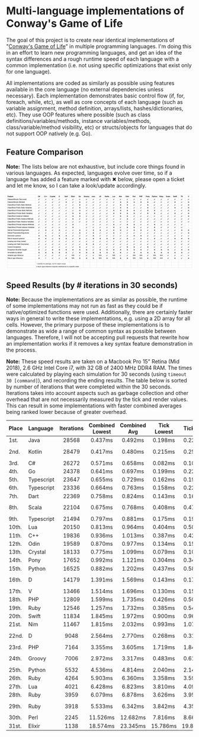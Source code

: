 # Multi-language implementations of Conway's Game of Life

The goal of this project is to create near identical implementations of "[Conway's Game of Life](http://en.wikipedia.org/wiki/Conway's_Game_of_Life)" in multiple programming languages. I'm doing this in an effort to learn new programming languages, and get an idea of the syntax differences and a rough runtime speed of each language with a common implementation (i.e. not using specific optimizations that exist only for one language).

All implementations are coded as similarly as possible using features available in the core language (no external dependencies unless necessary). Each implementation demonstrates basic control flow (if, for, foreach, while, etc), as well as core concepts of each language (such as variable assignment, method definition, arrays/lists, hashes/dictionaries, etc). They use OOP features where possible (such as class definitions/variables/methods, instance variables/methods, class/variable/method visibility, etc) or structs/objects for languages that do not support OOP natively (e.g. Go).

## Feature Comparison

**Note:** The lists below are not exhaustive, but include core things found in various languages. As expected, languages evolve over time, so if a language has added a feature marked with ✖ below, please open a ticket and let me know, so I can take a look/update accordingly.

![Feature Comparison Spreadsheet](/features.png)

## Speed Results (by # iterations in 30 seconds)

**Note:** Because the implementations are as similar as possible, the runtime of some implementations may not run as fast as they could be if native/optimized functions were used. Additionally, there are certainly faster ways in general to write these implementations, e.g. using a 2D array for all cells. However, the primary purpose of these implementations is to demonstrate as wide a range of common syntax as possible between languages. Therefore, I will not be accepting pull requests that rewrite how an implementation works if it removes a key syntax feature demonstration in the process.

**Note:** These speed results are taken on a Macbook Pro 15" Retina (Mid 2018), 2.6 GHz Intel Core i7, with 32 GB of 2400 MHz DDR4 RAM. The times were calculated by playing each simulation for 30 seconds (using `timeout 30 [command]`), and recording the ending results. The table below is sorted by number of iterations that were completed within the 30 seconds. Iterations takes into account aspects such as garbage collection and other overhead that are not necessarily measured by the tick and render values. This can result in some implementations with faster combined averages being ranked lower because of greater overhead.

| Place | Language   | Iterations | Combined Lowest | Combined Avg | Tick Lowest | Tick Avg | Render Lowest | Render Avg | Typed   | Execution   | Interpreter/Runtime        |
| :---- | :--------- | :--------: | :-------------: | :----------: | :---------: | :------: | :-----------: | :--------: | :------ | :---------- | :------------------------- |
| 1st.  | Java       |   28568    |     0.437ms     |   0.492ms    |   0.198ms   | 0.229ms  |    0.239ms    |  0.263ms   | Static  | Interpreted | JRE 21.0.1                 |
| 2nd.  | Kotlin     |   28479    |     0.417ms     |   0.480ms    |   0.215ms   | 0.255ms  |    0.202ms    |  0.225ms   | Static  | Interpreted | Kotlin 1.9.255 (JRE 21)    |
| 3rd.  | C#         |   26272    |     0.571ms     |   0.658ms    |   0.082ms   | 0.109ms  |    0.489ms    |  0.549ms   | Static  | Native      | DotNet 8.0.100             |
| 4th.  | Go         |   24378    |     0.641ms     |   0.697ms    |   0.199ms   | 0.228ms  |    0.442ms    |  0.469ms   | Static  | Native      | Golang 1.21.4              |
| 5th.  | Typescript |   23647    |     0.655ms     |   0.729ms    |   0.162ms   | 0.197ms  |    0.493ms    |  0.532ms   | Static  | Interpreted | Deno 1.37.2                |
| 6th.  | Typescript |   23336    |     0.664ms     |   0.763ms    |   0.158ms   | 0.221ms  |    0.506ms    |  0.542ms   | Static  | Interpreted | Node 21.2.0                |
| 7th.  | Dart       |   22369    |     0.758ms     |   0.824ms    |   0.143ms   | 0.166ms  |    0.615ms    |  0.658ms   | Static  | Native      | Dart 3.1.5                 |
| 8th.  | Scala      |   22104    |     0.675ms     |   0.768ms    |   0.408ms   | 0.476ms  |    0.267ms    |  0.292ms   | Static  | Interpreted | Scala 3.3.1 (JRE 21.0.1)   |
| 9th.  | Typescript |   21494    |     0.797ms     |   0.881ms    |   0.175ms   | 0.192ms  |    0.622ms    |  0.689ms   | Static  | Interpreted | Bun 0.5.9                  |
| 10th. | Lua        |   20150    |     0.813ms     |   0.964ms    |   0.404ms   | 0.500ms  |    0.409ms    |  0.464ms   | Dynamic | Interpreted | LuaJIT 2.1.1               |
| 11th. | C++        |   19836    |     0.936ms     |   1.013ms    |   0.387ms   | 0.423ms  |    0.549ms    |  0.590ms   | Static  | Native      | Clang 15.0.0               |
| 12th. | Odin       |   19589    |     0.870ms     |   0.977ms    |   0.134ms   | 0.159ms  |    0.736ms    |  0.818ms   | Static  | Native      | Odin dev-2023-11           |
| 13th. | Crystal    |   18133    |     0.775ms     |   1.099ms    |   0.079ms   | 0.108ms  |    0.696ms    |  0.991ms   | Static  | Native      | Crystal 1.10.1             |
| 14th. | Pony       |   17652    |     0.992ms     |   1.121ms    |   0.304ms   | 0.343ms  |    0.688ms    |  0.778ms   | Static  | Native      | Pony 0.57.1                |
| 15th. | Python     |   16525    |     0.882ms     |   1.202ms    |   0.437ms   | 0.587ms  |    0.445ms    |  0.615ms   | Dynamic | Interpreted | PyPy 7.3.13                |
| 16th. | D          |   14179    |     1.391ms     |   1.569ms    |   0.143ms   | 0.172ms  |    1.248ms    |  1.397ms   | Static  | Native      | DLang 2.105.2 (LDC 1.35.0) |
| 17th. | V          |   13466    |     1.514ms     |   1.696ms    |   0.130ms   | 0.157ms  |    1.384ms    |  1.539ms   | Static  | Native      | Vlang 0.4.3                |
| 18th. | PHP        |   12809    |     1.599ms     |   1.735ms    |   0.426ms   | 0.502ms  |    1.173ms    |  1.233ms   | Dynamic | Interpreted | PHP 8.2.12 (w/JIT)         |
| 19th. | Ruby       |   12546    |     1.257ms     |   1.732ms    |   0.385ms   | 0.545ms  |    0.872ms    |  1.187ms   | Dynamic | Interpreted | TruffleRuby 23.0.0         |
| 20th. | Swift      |   11834    |     1.845ms     |   1.972ms    |   0.900ms   | 0.967ms  |    0.945ms    |  1.005ms   | Static  | Native      | Swift 5.9.0                |
| 21st. | Nim        |   11467    |     1.815ms     |   2.032ms    |   0.993ms   | 1.078ms  |    0.882ms    |  0.954ms   | Static  | Native      | Nim 2.0.0                  |
| 22nd. | D          |    9048    |     2.564ms     |   2.770ms    |   0.268ms   | 0.318ms  |    2.296ms    |  2.452ms   | Static  | Native      | DLang 2.105.3 (DMD)        |
| 23rd. | PHP        |    7164    |     3.355ms     |   3.605ms    |   1.719ms   | 1.844ms  |    1.636ms    |  1.761ms   | Dynamic | Interpreted | PHP 8.2.12                 |
| 24th. | Groovy     |    7006    |     2.972ms     |   3.317ms    |   0.483ms   | 0.619ms  |    2.489ms    |  2.698ms   | Static  | Interpreted | Groovy 4.0.15 (JRE 21.0.1) |
| 25th. | Python     |    5532    |     4.536ms     |   4.814ms    |   2.040ms   | 2.149ms  |    2.496ms    |  2.665ms   | Dynamic | Interpreted | Python 3.11.6              |
| 26th. | Ruby       |    4264    |     5.903ms     |   6.360ms    |   3.358ms   | 3.594ms  |    2.545ms    |  2.766ms   | Dynamic | Interpreted | CRuby 3.2.2 (w/JIT)        |
| 27th. | Lua        |    4021    |     6.428ms     |   6.823ms    |   3.810ms   | 4.095ms  |    2.618ms    |  2.728ms   | Dynamic | Interpreted | Lua 5.4.6                  |
| 28th. | Ruby       |    3959    |     6.079ms     |   6.878ms    |   3.626ms   | 3.959ms  |    2.453ms    |  2.919ms   | Dynamic | Interpreted | CRuby 3.2.2                |
| 29th. | Ruby       |    3918    |     5.533ms     |   6.342ms    |   3.842ms   | 4.350ms  |    1.691ms    |  1.992ms   | Dynamic | Interpreted | JRuby 9.4.3.0 (JRE 21.0.1) |
| 30th. | Perl       |    2245    |    11.526ms     |   12.682ms   |   7.816ms   | 8.665ms  |    3.710ms    |  4.017ms   | Dynamic | Interpreted | Perl 5.38.0                |
| 31st. | Elixir     |    1138    |    18.574ms     |   23.345ms   |  15.786ms   | 19.819ms |    2.788ms    |  3.526ms   | Dynamic | Interpreted | Elixir 1.15.7              |
